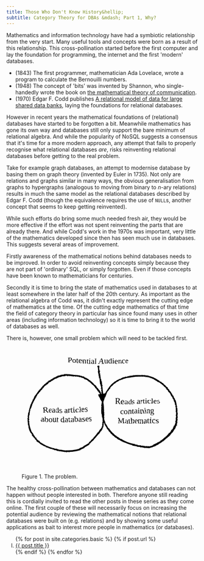 ```yaml
---
title: Those Who Don't Know History&hellip;
subtitle: Category Theory for DBAs &mdash; Part 1, Why?
---
```


Mathematics and information technology have had a symbiotic relationship from the very start. Many useful tools and concepts were born as a result of this relationship. This cross-pollination started before the first computer and lay the foundation for programming, the internet and the first 'modern' databases. 

- (1843) The first programmer, mathematician Ada Lovelace, wrote a program to calculate the Bernouilli numbers. 
- (1948) The concept of 'bits' was invented by Shannon, who single-handedly wrote the book on [the mathematical theory of communication](https://ieeexplore.ieee.org/document/6773024). 
- (1970) Edgar F. Codd publishes [A relational model of data for large shared data banks](https://dl.acm.org/doi/10.1145/362384.362685), laying the foundations for relational databases.

However in recent years the mathematical foundations of (relational) databases have started to be forgotten a bit. Meanwhile mathematics has gone its own way and databases still only support the bare minimum of relational algebra. And while the popularity of NoSQL suggests a consensus that it's time for a more modern approach, any attempt that fails to properly recognise what relational databases *are*, risks reinventing relational databases before getting to the real problem.

Take for example graph databases, an attempt to modernise database by basing them on graph theory (invented by Euler in 1735). Not only are relations and graphs similar in many ways, the obvious generalisation from graphs to hypergraphs (analogous to moving from binary to $n$-ary relations) results in much the same model as the relational databases described by Edgar F. Codd (though the equivalence requires the use of `NULL`s, another concept that seems to keep getting reinvented).

While such efforts do bring some much needed fresh air, they would be more effective if the effort was not spent reinventing the parts that are already there. And while Codd's work in the 1970s was important, very little of the mathematics developed since then has seen much use in databases. This suggests several areas of improvement.

Firstly awareness of the mathematical notions behind databases needs to be improved. In order to avoid reinventing concepts simply because they are not part of 'ordinary' SQL, or simply forgotten. Even if those concepts have been known to mathematicians for centuries. 

Secondly it is time to bring the state of mathematics used in databases to at least somewhere in the later half of the 20th century. As important as the relational algebra of Codd was, it didn't exactly represent the cutting edge of mathematics at the time. Of the cutting edge mathematics of that time the field of category theory in particular has since found many uses in other areas (including information technology) so it is time to bring it to the world of databases as well.

There is, however, one small problem which will need to be tackled first. 

<figure>
<svg viewBox="0 0 100 75" xmlns="http://www.w3.org/2000/svg">
<defs>
<filter id="sketch">
    <feTurbulence type="turbulence" baseFrequency="0.01" numOctaves="3" result="noise" />
    <feDisplacementMap in="SourceGraphic" in2="noise" scale="10" xChannelSelector="R" yChannelSelector="G"/>
</filter>
<filter id="sketchy">
    <feTurbulence type="turbulence" baseFrequency="0.03" numOctaves="3" result="noise" />
    <feDisplacementMap in="SourceGraphic" in2="noise" scale="2" xChannelSelector="R" yChannelSelector="G"/>
</filter>
<filter id="blackboard">
    <feFlood flood-color="rgb(255,240,255)" result="background" />
    <feBlend mode="normal" in="SourceGraphic" in2="background" />
    <feComponentTransfer>
        <feFuncR type="table" tableValues="1 0"/>
        <feFuncG type="table" tableValues="1 0"/>
        <feFuncB type="table" tableValues="1 0"/>
    </feComponentTransfer>
</filter>
<marker
      id="arrow"
      viewBox="0 0 10 10"
      refX="8"
      refY="5"
      markerUnits="strokeWidth"
      markerWidth="6" markerHeight="6"
      orient="auto-start-reverse">
      <path d="M 0 0 L 10 5 L 0 10 z" fill="black"/>
</marker>
</defs>
<g style="filter: url(#sketch); font-family: 'Comic Sans MS', 'Comic Sans',cursive;">
<circle cx="25" cy="40" r="23" fill="none" stroke="black"/>
<circle cx="70" cy="40" r="23" fill="none" stroke="black"/>
<line x1="45" y1="12" x2="47.5" y2="35" marker-end="url(#arrow)" stroke="black" />
</g>
<g style="filter: url(#sketchy); font-family: 'Comic Sans MS', 'Comic Sans',cursive;">
<text x="47" y="10" style="font-size: 5px;" text-anchor="middle">
Potential Audience
</text>
<text x="27" y="40" style="font-size: 5px;" text-anchor="middle">
<tspan x="27">Reads articles</tspan>
<tspan x="27" dy="1.2em">about databases</tspan>
</text>
<text x="72" y="35" style="font-size: 5px;" text-anchor="middle">
<tspan x="72">Reads articles</tspan>
<tspan x="72" dy="1.2em">containing</tspan>
<tspan x="72" dy="1.2em">Mathematics</tspan>
</text>
</g>
</svg>

Figure 1. The problem.
</figure>

The healthy cross-pollination between mathematics and databases can not happen without people interested in both. Therefore anyone still reading this is cordially invited to read the other posts in these series as they come online. The first couple of these will necessarily focus on increasing the potential audience by reviewing the mathematical notions that relational databases were built on (e.g. relations) and by showing some useful applications as bait to interest more people in mathematics (or databases).

<ol type="I">
  {% for post in site.categories.basic %}
    {% if post.url %}
    <li values="{{ forloop.index }}"><a href="{{ post.url }}">{{ post.title }}</a></li>
    {% endif %}
  {% endfor %}
</ol>